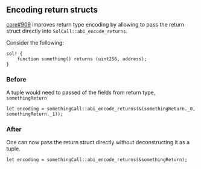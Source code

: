 ## Encoding return structs

[core#909](https://github.com/alloy-rs/core/pull/909) improves return type encoding by allowing to pass the return struct directly into `SolCall::abi_encode_returns`.

Consider the following:

```rust,no_run,ignore
sol! {
    function something() returns (uint256, address);
}
```

### Before

A tuple would need to passed of the fields from return type, `somethingReturn`

```rust,ignore
let encoding = somethingCall::abi_encode_returns(&(somethingReturn._0, somethingReturn._1));
```

### After

One can now pass the return struct directly without deconstructing it as a tuple.

```rust,ignore
let encoding = somethingCall::abi_encode_returns(&somethingReturn);
```
